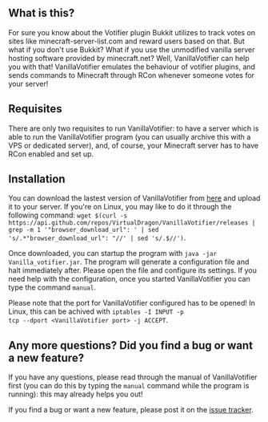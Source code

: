 <h2>What is this?</h2>
For sure you know about the Votifier plugin Bukkit utilizes to track votes on sites like minecraft-server-list.com and reward users based on that. But what if you don't use Bukkit? What if you use the unmodified vanilla server hosting software provided by minecraft.net? Well, VanillaVotifier can help you with that! VanillaVotifier emulates the behaviour of votifier plugins, and sends commands to Minecraft through RCon whenever someone votes for your server!

<h2>Requisites</h2>
There are only two requisites to run VanillaVotifier: to have a server which is able to run the VanillaVotifier program (you can usually archive this with a VPS or dedicated server), and, of course, your Minecraft server has to have RCon enabled and set up.

<h2>Installation</h2>
You can download the lastest version of VanillaVotifier from <a href="https://github.com/VirtualDragon/VanillaVotifier/releases" target="_blank">here</a> and upload it to your server. If you're on Linux, you may like to do it through the following command: <code>wget $(curl -s https://api.github.com/repos/VirtualDragon/VanillaVotifier/releases | grep -m 1 '"browser_download_url": ' | sed 's/.*"browser_download_url": "//' | sed 's/.$//')</code>.

Once downloaded, you can startup the program with <code>java -jar Vanilla_votifier.jar</code>. The program will generate a configuration file and halt immediately after. Please open the file and configure its settings. If you need help with the configuration, once you started VanillaVotifier you can type the command <code>manual</code>.

Please note that the port for VanillaVotifier configured has to be opened! In Linux, this can be achived with <code>iptables -I INPUT -p tcp --dport &lt;VanillaVotifier port&gt; -j ACCEPT</code>.

<h2>Any more questions? Did you find a bug or want a new feature?</h2>
If you have any questions, please read through the manual of VanillaVotifier first (you can do this by typing the <code>manual</code> command while the program is running): this may already helps you out!

If you find a bug or want a new feature, please post it on the <a href="https://github.com/VirtualDragon/VanillaVotifier/issues" target="_blank">issue tracker</a>.

